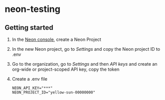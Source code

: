 # neon-testing

## Getting started

1. In the [Neon console](https://console.neon.tech/), create a Neon Project
1. In the new Neon project, go to _Settings_ and copy the Neon project ID to .env
1. Go to the organization, go to _Settings_ and then _API keys_ and create an org-wide or project-scoped API key, copy the token
1. Create a .env file

   ```
   NEON_API_KEY="***"
   NEON_PROJECT_ID="yellow-sun-00000000"
   ```
